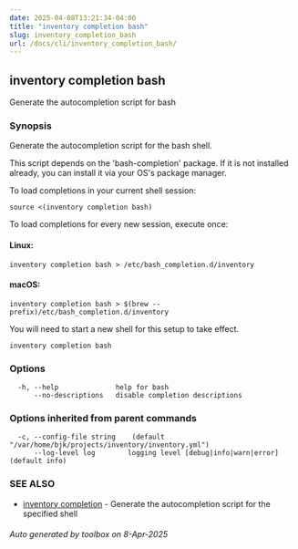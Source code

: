 ```yaml
---
date: 2025-04-08T13:21:34-04:00
title: "inventory completion bash"
slug: inventory_completion_bash
url: /docs/cli/inventory_completion_bash/
---
```

## inventory completion bash

Generate the autocompletion script for bash

### Synopsis

Generate the autocompletion script for the bash shell.

This script depends on the 'bash-completion' package.
If it is not installed already, you can install it via your OS's package manager.

To load completions in your current shell session:

	source <(inventory completion bash)

To load completions for every new session, execute once:

#### Linux:

	inventory completion bash > /etc/bash_completion.d/inventory

#### macOS:

	inventory completion bash > $(brew --prefix)/etc/bash_completion.d/inventory

You will need to start a new shell for this setup to take effect.


```
inventory completion bash
```

### Options

```
  -h, --help              help for bash
      --no-descriptions   disable completion descriptions
```

### Options inherited from parent commands

```
  -c, --config-file string    (default "/var/home/bjk/projects/inventory/inventory.yml")
      --log-level log        logging level [debug|info|warn|error] (default info)
```

### SEE ALSO

* [inventory completion](/inventory/docs/cli/inventory_completion/)	 - Generate the autocompletion script for the specified shell

###### Auto generated by toolbox on 8-Apr-2025
